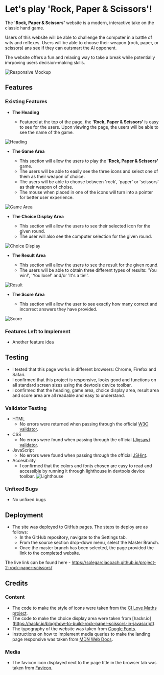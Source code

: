 # Let's play 'Rock, Paper & Scissors'!

The **'Rock, Paper & Scissors'** website is a modern, interactive take on the classic hand game. 

Users of this website will be able to challenge the computer in a battle of wits and reflexes. Users will be able to choose their weapon (rock, paper, or scissors) ans see if they can outsmart the AI opponent.

The website offers a fun and relaxing way to take a break while potentially imrpoving users decision-making skills.

![Responsive Mockup]()

## Features 

### Existing Features

- __The Heading__

  - Featured at the top of the page, the **'Rock, Paper & Scissors'** is easy to see for the users. Upon viewing the page, the users will be able to see the name of the game.

![Heading]()

- __The Game Area__

  - This section will allow the users to play the **'Rock, Paper & Scissors'** game. 
  - The users will be able to easily see the three icons and select one of them as their weapon of choice.
  - The users will be able to choose between 'rock', 'paper' or 'scissors' as their weapon of choise.
  - The mouse when placed in one of the icons will turn into a pointer for better user experience.

![Game Area]()

- __The Choice Display Area__

  - This section will allow the users to see their selected icon for the given round.
  - The user will also see the computer selection for the given round. 

![Choice Display]()

- __The Result Area__

  - This section will allow the users to see the result for the given round.
  - The users will be able to obtain three different types of results: 'You win!', 'You lose!' and/or 'It's a tie!'.

![Result]()

- __The Score Area__

  - This section will allow the user to see exactly how many correct and incorrect answers they have provided.

![Score]()

### Features Left to Implement

- Another feature idea

## Testing 

- I tested that this page works in different browsers: Chrome, Firefox and Safari.
- I confirmed that this project is responsive, looks good and functions on all standard screen sizes using the devtools device toolbar.
- I confirmed that the heading, game area, choice display area, result area and score area are all readable and easy to understand.

### Validator Testing 

- HTML
  - No errors were returned when passing through the official [W3C validator]().
- CSS
  - No errors were found when passing through the official [(Jigsaw) validator]().
- JavaScript
  - No errors were found when passing through the official [JSHint]().
- Accesibility
  - I confirmed that the colors and fonts chosen are easy to read and accessible by running it through lighthouse in devtools device toolbar.
  ![Lighthouse]()

### Unfixed Bugs

- No unfixed bugs

## Deployment

- The site was deployed to GitHub pages. The steps to deploy are as follows: 
  - In the GitHub repository, navigate to the Settings tab. 
  - From the source section drop-down menu, select the Master Branch.
  - Once the master branch has been selected, the page provided the link to the completed website.

The live link can be found here - https://solegarciacoach.github.io/project-2-rock-paper-scissors/

## Credits 

### Content 

- The code to make the style of icons were taken from the [CI Love Maths project](https://github.com/Code-Institute-Solutions/love-maths-2.0-sourcecode).
- The code to make the choice display area were taken from [hackr.io] (https://hackr.io/blog/how-to-build-rock-paper-scissors-in-javascript).
- The typography of the website was taken from [Google Fonts](https://fonts.google.com/).
- Instructions on how to implement media queries to make the landing page responsive was taken from [MDN Web Docs](https://developer.mozilla.org/en-US/docs/Web/CSS/CSS_media_queries/Using_media_queries).

### Media

- The favicon icon displayed next to the page title in the browser tab was taken from [Favicon](https://favicon.io/).